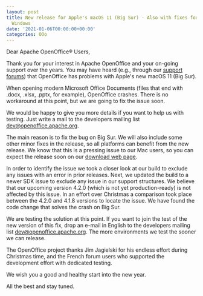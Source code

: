 ```yaml
---
layout: post
title: New release for Apple's macOS 11 (Big Sur) - Also with fixes for Linux and
  Windows
date: '2021-01-06T00:00:00+00:00'
categories: OOo
---
```

<p>Dear Apache OpenOffice® Users,</p><p>Thank you for your interest in Apache OpenOffice and your on-going support over the years. You may have heard (e.g., through our <a href="https://forum.openoffice.org/" class="external-link" rel="nofollow">support forums</a>) that OpenOffice has problems with Apple's new macOS 11 (Big Sur).</p><p>When opening modern Microsoft Office Documents (files that end with .docx, .xlsx, .pptx, for example), OpenOffice crashes. There is no workaround at this point, but we are going to fix the issue soon.</p><p>We would be happy to give you more details if you want to help us with testing. Just write a mail to the developers mailing list <a href="mailto:dev@openoffice.apache.org" class="external-link" rel="nofollow">dev@openoffice.apache.org</a>.</p><p>The main reason is to fix the bug on Big Sur. We will also include some other minor fixes in the release, so all platforms can benefit from the new release. We know that this is a pressing issue to our Mac users, so you can expect the release soon on our <a href="https://www.openoffice.org/download/" class="external-link" rel="nofollow">download web page</a>.</p><p>In order to identify the issue we took a closer look at our build to exclude any issues with an error in prior releases. Next, we updated the build to a newer SDK issue to exclude&nbsp;any issue in our support structures. We believe that our upcoming version 4.2.0 (which is not yet production-ready) is not affected by this issue. In an effort over Christmas a comparison took place between the 4.2.0 and 4.1.8 versions to locate the issue. We have found the code change that solves the crash on Big Sur.</p><p>We are testing the solution at this point. If you want to join the test of the new version of this fix, drop an e-mail in English to the developers mailing list <a href="mailto:dev@openoffice.apache.org" class="external-link" rel="nofollow">dev@openoffice.apache.org</a>. The more environments we test the sooner we can release.</p><p>The OpenOffice project thanks Jim Jagielski for his endless effort during Christmas time, and the French forum users who supported the development effort with&nbsp;dedicated testing.</p><p>We wish you a good and healthy start into the new year.
</p><p>All the best and stay tuned.</p>
